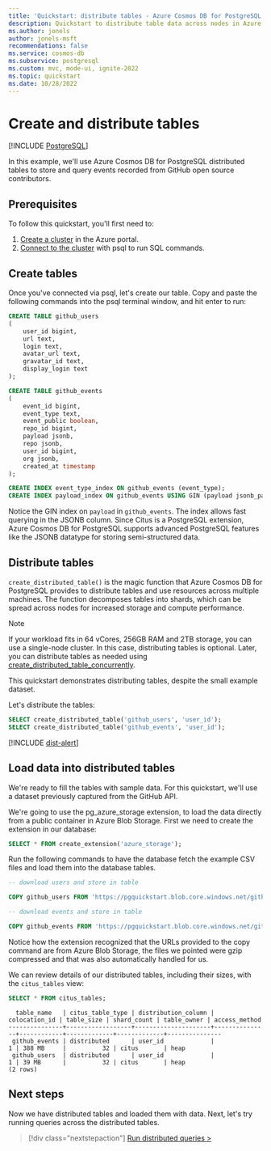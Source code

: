 ```yaml
---
title: 'Quickstart: distribute tables - Azure Cosmos DB for PostgreSQL'
description: Quickstart to distribute table data across nodes in Azure Cosmos DB for PostgreSQL.
ms.author: jonels
author: jonels-msft
recommendations: false
ms.service: cosmos-db
ms.subservice: postgresql
ms.custom: mvc, mode-ui, ignite-2022
ms.topic: quickstart
ms.date: 10/28/2022
---
```


# Create and distribute tables

[!INCLUDE [PostgreSQL](../includes/appliesto-postgresql.md)]

In this example, we'll use Azure Cosmos DB for PostgreSQL distributed tables to store and
query events recorded from GitHub open source contributors.

## Prerequisites

To follow this quickstart, you'll first need to:

1. [Create a cluster](quickstart-create-portal.md) in the Azure portal.
2. [Connect to the cluster](quickstart-connect-psql.md) with psql to
   run SQL commands.

## Create tables

Once you've connected via psql, let's create our table. Copy and paste the
following commands into the psql terminal window, and hit enter to run:

```sql
CREATE TABLE github_users
(
	user_id bigint,
	url text,
	login text,
	avatar_url text,
	gravatar_id text,
	display_login text
);

CREATE TABLE github_events
(
	event_id bigint,
	event_type text,
	event_public boolean,
	repo_id bigint,
	payload jsonb,
	repo jsonb,
	user_id bigint,
	org jsonb,
	created_at timestamp
);

CREATE INDEX event_type_index ON github_events (event_type);
CREATE INDEX payload_index ON github_events USING GIN (payload jsonb_path_ops);
```

Notice the GIN index on `payload` in `github_events`. The index allows fast
querying in the JSONB column. Since Citus is a PostgreSQL extension, Azure
Cosmos DB for PostgreSQL supports advanced PostgreSQL features like the JSONB
datatype for storing semi-structured data.

## Distribute tables

`create_distributed_table()` is the magic function that Azure Cosmos DB for PostgreSQL
provides to distribute tables and use resources across multiple machines.  The
function decomposes tables into shards, which can be spread across nodes for
increased storage and compute performance.

> [!NOTE]
>
> If your workload fits in 64 vCores, 256GB RAM and 2TB storage, you can use a
> single-node cluster. In this case, distributing tables is optional. Later,
> you can distribute tables as needed using
> [create_distributed_table_concurrently](reference-functions#create_distributed_table_concurrently).
>
> This quickstart demonstrates distributing tables, despite the small example
> dataset.

Let's distribute the tables:

```sql
SELECT create_distributed_table('github_users', 'user_id');
SELECT create_distributed_table('github_events', 'user_id');
```

[!INCLUDE [dist-alert](includes/dist-alert.md)]

## Load data into distributed tables

We're ready to fill the tables with sample data. For this quickstart, we'll use
a dataset previously captured from the GitHub API.

We're going to use the pg_azure_storage extension, to load the data directly from a public container in Azure Blob Storage. First we need to create the extension in our database:

```sql
SELECT * FROM create_extension('azure_storage');
``` 

Run the following commands to have the database fetch the example CSV files and load them into the
database tables.

```sql
-- download users and store in table

COPY github_users FROM 'https://pgquickstart.blob.core.windows.net/github/users.csv.gz';

-- download events and store in table

COPY github_events FROM 'https://pgquickstart.blob.core.windows.net/github/events.csv.gz';
```

Notice how the extension recognized that the URLs provided to the copy command are from Azure Blob Storage, the files we pointed were gzip compressed and that was also automatically handled for us.

We can review details of our distributed tables, including their sizes, with
the `citus_tables` view:

```sql
SELECT * FROM citus_tables;
```

```
  table_name   | citus_table_type | distribution_column | colocation_id | table_size | shard_count | table_owner | access_method 
---------------+------------------+---------------------+---------------+------------+-------------+-------------+---------------
 github_events | distributed      | user_id             |             1 | 388 MB     |          32 | citus       | heap
 github_users  | distributed      | user_id             |             1 | 39 MB      |          32 | citus       | heap
(2 rows)
```

## Next steps

Now we have distributed tables and loaded them with data. Next, let's try
running queries across the distributed tables.

> [!div class="nextstepaction"]
> [Run distributed queries >](quickstart-run-queries.md)

